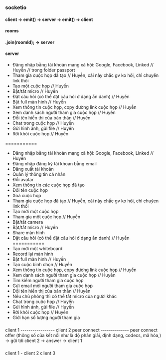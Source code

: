 ### socketio
#### client -> emit() -> server -> emit() -> client
#### rooms
#### .join(roomId); -> server

#### server

- Đăng nhập bằng tài khoản mạng xã hội: Google, Facebook, Linked // Huyền // trong folder passport
- Tham gia cuộc họp đã tạo // Huyền, cái này chắc gv ko hỏi, chỉ chuyển link thôi
- Tạo một cuộc họp // Huyền
- Bật/tắt micro // Huyền
- Đặt câu hỏi (có thể đặt câu hỏi ở dạng ẩn danh) // Huyền
- Bật full màn hình // Huyền
- Xem thông tin cuộc họp, copy đường link cuộc họp // Huyền
- Xem danh sách người tham gia cuộc họp // Huyền
- Đổi tên hiển thị của bản thân // Huyền
- Chat trong cuộc họp // Huyền
- Gửi hình ảnh, gửi file // Huyền
- Rời khỏi cuộc họp // Huyền

===========
- Đăng nhập bằng tài khoản mạng xã hội: Google, Facebook, Linked // Huyền
- Đăng nhập đăng ký tài khoản bằng email
- Đăng xuất tài khoản
- Quản lý thông tin cá nhân
- Đổi avatar
- Xem thông tin các cuộc họp đã tạo
- Đổi tên cuộc họp
- Xoá cuộc họp
- Tham gia cuộc họp đã tạo // Huyền, cái này chắc gv ko hỏi, chỉ chuỷen link thôi
- Tạo mới một cuộc họp
- Tham gia một cuộc họp // Huyền
- Bật/tắt camera 
- Bật/tắt micro // Huyền
- Share màn hình
- Đặt câu hỏi (có thể đặt câu hỏi ở dạng ẩn danh) // Huyền
===========
- Tạo mới một whiteboard 
- Record lại màn hình 
- Bật full màn hình // Huyền
- Tạo cuộc bình chọn // Huyền
- Xem thông tin cuộc họp, copy đường link cuộc họp // Huyền
- Xem danh sách người tham gia cuộc họp // Huyền
- Tìm kiếm người tham gia cuộc họp
- Gửi email mời người tham gia cuộc họp
- Đổi tên hiển thị của bản thân // Huyền
- Nếu chủ phòng thì có thể tắt micro của người khác
- Chat trong cuộc họp // Huyền
- Gửi hình ảnh, gửi file // Huyền
- Rời khỏi cuộc họp // Huyền
- Giới hạn số lượng người tham gia

###
client 1   ----------------- client 2
peer connect -------------- peer connect
offer (thông số của kết nối như là độ phân giải, định dạng, codecs, mã hóa,) -> gửi tới client 2 -> answer -> client 1
###
client 1 - client 2
client 3
